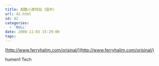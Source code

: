 ```yaml
---
title: 超酷小游戏站（国外）
url: 42.html
id: 42
categories:
  - 'NULL'
date: 2008-11-03 15:29:00
tags:
---
```


[http://www.ferryhalim.com/orisinal/](http://www.ferryhalim.com/orisinal/)  

humen1 Tech